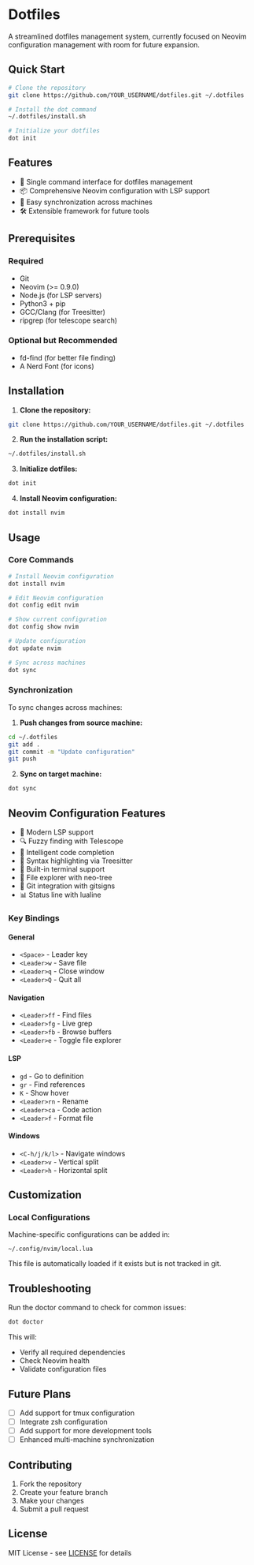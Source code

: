 # Dotfiles

A streamlined dotfiles management system, currently focused on Neovim configuration management with room for future expansion.

## Quick Start

```bash
# Clone the repository
git clone https://github.com/YOUR_USERNAME/dotfiles.git ~/.dotfiles

# Install the dot command
~/.dotfiles/install.sh

# Initialize your dotfiles
dot init
```

## Features

- 🚀 Single command interface for dotfiles management
- 📦 Comprehensive Neovim configuration with LSP support
- 🔄 Easy synchronization across machines
- 🛠 Extensible framework for future tools

## Prerequisites

### Required
- Git
- Neovim (>= 0.9.0)
- Node.js (for LSP servers)
- Python3 + pip
- GCC/Clang (for Treesitter)
- ripgrep (for telescope search)

### Optional but Recommended
- fd-find (for better file finding)
- A Nerd Font (for icons)

## Installation

1. **Clone the repository:**
```bash
git clone https://github.com/YOUR_USERNAME/dotfiles.git ~/.dotfiles
```

2. **Run the installation script:**
```bash
~/.dotfiles/install.sh
```

3. **Initialize dotfiles:**
```bash
dot init
```

4. **Install Neovim configuration:**
```bash
dot install nvim
```

## Usage

### Core Commands

```bash
# Install Neovim configuration
dot install nvim

# Edit Neovim configuration
dot config edit nvim

# Show current configuration
dot config show nvim

# Update configuration
dot update nvim

# Sync across machines
dot sync
```

### Synchronization

To sync changes across machines:

1. **Push changes from source machine:**
```bash
cd ~/.dotfiles
git add .
git commit -m "Update configuration"
git push
```

2. **Sync on target machine:**
```bash
dot sync
```

## Neovim Configuration Features

- 🌟 Modern LSP support
- 🔍 Fuzzy finding with Telescope
- 📝 Intelligent code completion
- 🎨 Syntax highlighting via Treesitter
- 🔧 Built-in terminal support
- 📁 File explorer with neo-tree
- 🎯 Git integration with gitsigns
- 📊 Status line with lualine

### Key Bindings

#### General
- `<Space>` - Leader key
- `<Leader>w` - Save file
- `<Leader>q` - Close window
- `<Leader>Q` - Quit all

#### Navigation
- `<Leader>ff` - Find files
- `<Leader>fg` - Live grep
- `<Leader>fb` - Browse buffers
- `<Leader>e` - Toggle file explorer

#### LSP
- `gd` - Go to definition
- `gr` - Find references
- `K` - Show hover
- `<Leader>rn` - Rename
- `<Leader>ca` - Code action
- `<Leader>f` - Format file

#### Windows
- `<C-h/j/k/l>` - Navigate windows
- `<Leader>v` - Vertical split
- `<Leader>h` - Horizontal split

## Customization

### Local Configurations

Machine-specific configurations can be added in:
```
~/.config/nvim/local.lua
```

This file is automatically loaded if it exists but is not tracked in git.

## Troubleshooting

Run the doctor command to check for common issues:
```bash
dot doctor
```

This will:
- Verify all required dependencies
- Check Neovim health
- Validate configuration files

## Future Plans

- [ ] Add support for tmux configuration
- [ ] Integrate zsh configuration
- [ ] Add support for more development tools
- [ ] Enhanced multi-machine synchronization

## Contributing

1. Fork the repository
2. Create your feature branch
3. Make your changes
4. Submit a pull request

## License

MIT License - see [LICENSE](LICENSE) for details
